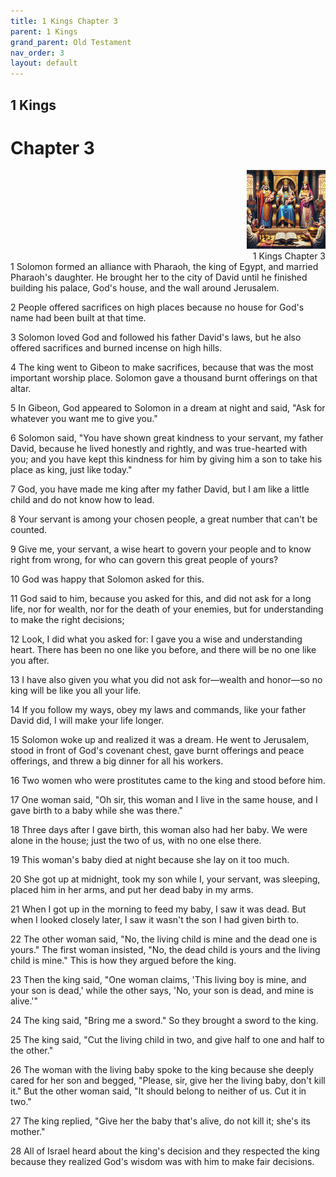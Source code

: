 ```yaml
---
title: 1 Kings Chapter 3
parent: 1 Kings
grand_parent: Old Testament
nav_order: 3
layout: default
---
```


## 1 Kings

# Chapter 3

<div style="clear: both; text-align: right;">
    <img src="/assets/Image/1 Kings/500/3.jpg" alt="1 Kings Chapter 3" class="chapter-image" style="max-width: 25%; height: auto;"/>
    <figcaption style="font-size: 14px;">1 Kings Chapter 3</figcaption>
</div>
1 Solomon formed an alliance with Pharaoh, the king of Egypt, and married Pharaoh's daughter. He brought her to the city of David until he finished building his palace, God's house, and the wall around Jerusalem.

2 People offered sacrifices on high places because no house for God's name had been built at that time.

3 Solomon loved God and followed his father David's laws, but he also offered sacrifices and burned incense on high hills.

4 The king went to Gibeon to make sacrifices, because that was the most important worship place. Solomon gave a thousand burnt offerings on that altar.

5 In Gibeon, God appeared to Solomon in a dream at night and said, "Ask for whatever you want me to give you."

6 Solomon said, "You have shown great kindness to your servant, my father David, because he lived honestly and rightly, and was true-hearted with you; and you have kept this kindness for him by giving him a son to take his place as king, just like today."

7 God, you have made me king after my father David, but I am like a little child and do not know how to lead.

8 Your servant is among your chosen people, a great number that can't be counted.

9 Give me, your servant, a wise heart to govern your people and to know right from wrong, for who can govern this great people of yours?

10 God was happy that Solomon asked for this.

11 God said to him, because you asked for this, and did not ask for a long life, nor for wealth, nor for the death of your enemies, but for understanding to make the right decisions;

12 Look, I did what you asked for: I gave you a wise and understanding heart. There has been no one like you before, and there will be no one like you after.

13 I have also given you what you did not ask for—wealth and honor—so no king will be like you all your life.

14 If you follow my ways, obey my laws and commands, like your father David did, I will make your life longer.

15 Solomon woke up and realized it was a dream. He went to Jerusalem, stood in front of God's covenant chest, gave burnt offerings and peace offerings, and threw a big dinner for all his workers.

16 Two women who were prostitutes came to the king and stood before him.

17 One woman said, "Oh sir, this woman and I live in the same house, and I gave birth to a baby while she was there."

18 Three days after I gave birth, this woman also had her baby. We were alone in the house; just the two of us, with no one else there.

19 This woman's baby died at night because she lay on it too much.

20 She got up at midnight, took my son while I, your servant, was sleeping, placed him in her arms, and put her dead baby in my arms.

21 When I got up in the morning to feed my baby, I saw it was dead. But when I looked closely later, I saw it wasn't the son I had given birth to.

22 The other woman said, "No, the living child is mine and the dead one is yours." The first woman insisted, "No, the dead child is yours and the living child is mine." This is how they argued before the king.

23 Then the king said, "One woman claims, 'This living boy is mine, and your son is dead,' while the other says, 'No, your son is dead, and mine is alive.'"

24 The king said, "Bring me a sword." So they brought a sword to the king.

25 The king said, "Cut the living child in two, and give half to one and half to the other."

26 The woman with the living baby spoke to the king because she deeply cared for her son and begged, "Please, sir, give her the living baby, don't kill it." But the other woman said, "It should belong to neither of us. Cut it in two."

27 The king replied, "Give her the baby that's alive, do not kill it; she's its mother."

28 All of Israel heard about the king's decision and they respected the king because they realized God's wisdom was with him to make fair decisions.


